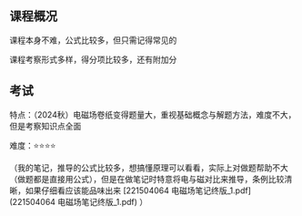 ## 课程概况

课程本身不难，公式比较多，但只需记得常见的

课程考察形式多样，得分项比较多，还有附加分









## 考试

特点：（2024秋）电磁场卷纸变得题量大，重视基础概念与解题方法，难度不大，但是考察知识点全面

难度：⭐⭐⭐⭐



（我的笔记，推导的公式比较多，想搞懂原理可以看看，实际上对做题帮助不大（做题都是直接用公式），但是在做笔记时特意将电与磁对比来推导，条例比较清晰，如果仔细看应该能品味出来    [221504064 电磁场笔记终版_1.pdf](221504064 电磁场笔记终版_1.pdf) ）
